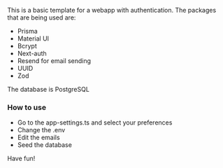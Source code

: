 This is a basic template for a webapp with authentication. The packages that are
being used are:

- Prisma
- Material UI
- Bcrypt
- Next-auth
- Resend for email sending
- UUID
- Zod

The database is PostgreSQL

### How to use

- Go to the app-settings.ts and select your preferences
- Change the .env
- Edit the emails
- Seed the database

Have fun!
